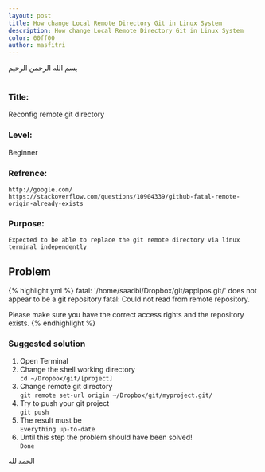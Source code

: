 ```yaml
---
layout: post
title: How change Local Remote Directory Git in Linux System
description: How change Local Remote Directory Git in Linux System
color: 00ff00
author: masfitri
---
```

بسم الله الرحمن الرحيم
<br/><br/>
### Title: 
Reconfig remote git directory<br/>

### Level: 
Beginner<br/>

### Refrence:
`http://google.com/`<br/>
`https://stackoverflow.com/questions/10904339/github-fatal-remote-origin-already-exists`

### Purpose:
`Expected to be able to replace the git remote directory via linux terminal independently`

## Problem
{% highlight yml %}
fatal: '/home/saadbi/Dropbox/git/appipos.git/' does not appear to be a git repository
fatal: Could not read from remote repository.

Please make sure you have the correct access rights
and the repository exists.
{% endhighlight %}

### Suggested solution

1. Open Terminal
2. Change the shell working directory<br/>
	`cd ~/Dropbox/git/[project]`
3. Change remote git directory<br/>
	`git remote set-url origin ~/Dropbox/git/myproject.git/`
4. Try to push your git project<br/>
	`git push`
5. The result must be<br/>
	`Everything up-to-date`
6. Until this step the problem should have been solved!<br/>
	`Done`

الحمد لله
